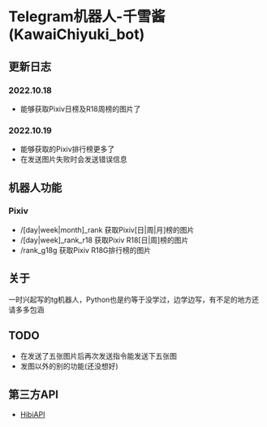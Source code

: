 # Telegram机器人-千雪酱(KawaiChiyuki_bot)

## 更新日志
### 2022.10.18
- 能够获取Pixiv日榜及R18周榜的图片了

### 2022.10.19
- 能够获取的Pixiv排行榜更多了
- 在发送图片失败时会发送错误信息

## 机器人功能
### Pixiv
- /[day|week|month]_rank 获取Pixiv[日|周|月]榜的图片
- /[day|week]_rank_r18 获取Pixiv R18[日|周]榜的图片
- /rank_g18g 获取Pixiv R18G排行榜的图片

## 关于
一时兴起写的tg机器人，Python也是约等于没学过，边学边写，有不足的地方还请多多包涵

## TODO
- 在发送了五张图片后再次发送指令能发送下五张图
- 发图以外的别的功能(还没想好)

## 第三方API
- [HibiAPI](https://api.obfs.dev/docs)